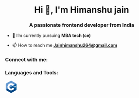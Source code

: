 <h1 align="center">Hi 👋, I'm Himanshu jain</h1>
<h3 align="center">A passionate frontend developer from India</h3>

- 🌱 I’m currently pursuing  **MBA tech (ce)** 

- 📫 How to reach me **Jainhimanshu264@gmail.com**

<h3 align="left">Connect with me:</h3>
<p align="left">
</p>

<h3 align="left">Languages and Tools:</h3>
<p align="left"> <a href="https://www.w3schools.com/cpp/" target="_blank" rel="noreferrer"> <img src="https://raw.githubusercontent.com/devicons/devicon/master/icons/cplusplus/cplusplus-original.svg" alt="cplusplus" width="40" height="40"/> </a> </p>
